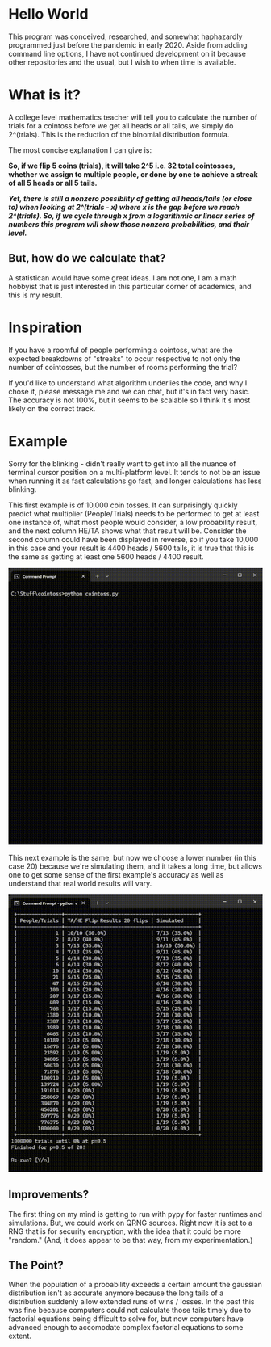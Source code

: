 # Hello World

This program was conceived, researched, and somewhat haphazardly programmed just before the pandemic in early 2020. Aside from adding command line options, I have not continued development on it because other repositories and the usual, but I wish to when time is available.

# What is it?

A college level mathematics teacher will tell you to calculate the number of trials for a cointoss before we get all heads or all tails, we simply do 2^(trials). This is the reduction of the binomial distribution formula.

The most concise explanation I can give is:

**So, if we flip 5 coins (trials), it will take 2^5 i.e. 32 total cointosses, whether we assign to multiple people, or done by one to achieve a streak of all 5 heads or all 5 tails.**

***Yet, there is still a nonzero possibilty of getting all heads/tails (or close to) when looking at 2^(trials - x) where x is the gap before we reach 2^(trials). So, if we cycle through x from a logarithmic or linear series of numbers this program will show those nonzero probabilities, and their level.***

## But, how do we calculate that?

A statistican would have some great ideas. I am not one, I am a math hobbyist that is just interested in this particular corner of academics, and this is my result. 

# Inspiration

If you have a roomful of people performing a cointoss, what are the expected breakdowns of "streaks" to occur respective to not only the number of cointosses, but the number of rooms performing the trial?

If you'd like to understand what algorithm underlies the code, and why I chose it, please message me and we can chat, but it's in fact very basic. The accuracy is not 100%, but it seems to be scalable so I think it's most likely on the correct track.

# Example

Sorry for the blinking - didn't really want to get into all the nuance of terminal cursor position on a multi-platform level. It tends to not be an issue when running it as fast calculations go fast, and longer calculations has less blinking.

This first example is of 10,000 coin tosses. It can surprisingly quickly predict what multiplier (People/Trials) needs to be performed to get at least one instance of, what most people would consider, a low probability result, and the next column HE/TA shows what that result will be. Consider the second column could have been displayed in reverse, so if you take 10,000 in this case and your result is 4400 heads / 5600 tails, it is true that this is the same as getting at least one 5600 heads / 4400 result.

![10000 coinflips](large_number.gif)

This next example is the same, but now we choose a lower number (in this case 20) because we're simulating them, and it takes a long time, but allows one to get some sense of the first example's accuracy as well as understand that real world results will vary.


![20 predicted and simulated coinflips](simulated.gif)

## Improvements?

The first thing on my mind is getting to run with pypy for faster runtimes and simulations. But, we could work on QRNG sources. Right now it is set to a RNG that is for security encryption, with the idea that it could be more "random." (And, it does appear to be that way, from my experimentation.)

## The Point?

When the population of a probability exceeds a certain amount the gaussian distribution isn't as accurate anymore because the long tails of a distribution suddenly allow extended runs of wins / losses. In the past this was fine because computers could not calculate those tails timely due to factorial equations being difficult to solve for, but now computers have advanced enough to accomodate complex factorial equations to some extent.
